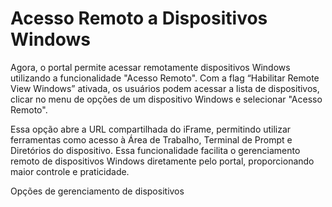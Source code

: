 # Acesso Remoto a Dispositivos Windows

Agora, o portal permite acessar remotamente dispositivos Windows utilizando a funcionalidade "Acesso Remoto". Com a flag “Habilitar Remote View Windows” ativada, os usuários podem acessar a lista de dispositivos, clicar no menu de opções de um dispositivo Windows e selecionar "Acesso Remoto".

Essa opção abre a URL compartilhada do iFrame, permitindo utilizar ferramentas como acesso à Área de Trabalho, Terminal de Prompt e Diretórios do dispositivo. Essa funcionalidade facilita o gerenciamento remoto de dispositivos Windows diretamente pelo portal, proporcionando maior controle e praticidade.

Opções de gerenciamento de dispositivos
